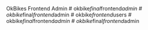 OkBikes Frontend Admin
#   o k b i k e _ f i n a l _ f r o n t e n d _ a d m i n  
 #   o k b i k e _ f i n a l _ f r o n t e n d _ a d m i n  
 #   o k b i k e _ f r o n t e n d _ u s e r s  
 #   o k b i k e _ f i n a l _ f r o n t e n d _ a d m i n  
 #   o k b i k e _ f i n a l _ f r o n t e n d _ a d m i n  
 
